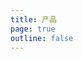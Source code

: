```yaml
---
title: 产品
page: true
outline: false
---
```


<script setup>
import AllProducts from '../AllProducts.vue'
</script>

<AllProducts category="控制配件,过滤调压阀" />
